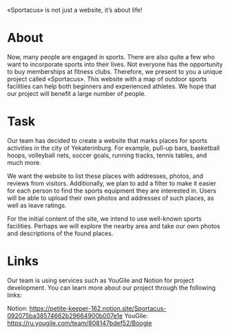 «Sportacus» is not just a website, it’s about life! 

# About
Now, many people are engaged in sports. There are also quite a few who want to incorporate sports into their lives. Not everyone has the opportunity to buy memberships at fitness clubs. Therefore, we present to you a unique project called «Sportacus». This website with a map of outdoor sports facilities can help both beginners and experienced athletes. We hope that our project will benefit a large number of people.

# Task
Our team has decided to create a website that marks places for sports activities in the city of Yekaterinburg. For example, pull-up bars, basketball hoops, volleyball nets, soccer goals, running tracks, tennis tables, and much more.

We want the website to list these places with addresses, photos, and reviews from visitors. Additionally, we plan to add a filter to make it easier for each person to find the sports equipment they are interested in. Users will be able to upload their own photos and addresses of such places, as well as leave ratings.

For the initial content of the site, we intend to use well-known sports facilities. Perhaps we will explore the nearby area and take our own photos and descriptions of the found places.
# Links
Our team is using services such as YouGile and Notion for project development. You can learn more about our project through the following links:

Notion: https://petite-keeper-162.notion.site/Sportacus-092075ba38574662b29664900b007e1e
YouGile: https://ru.yougile.com/team/808147bdef52/Boogle
